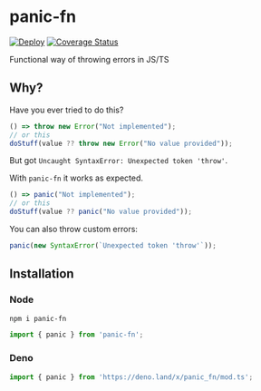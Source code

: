 # panic-fn

[![Deploy](https://github.com/glebbash/panic-fn/workflows/build/badge.svg)](https://github.com/glebbash/panic-fn/actions)
[![Coverage Status](https://coveralls.io/repos/github/glebbash/panic-fn/badge.svg?branch=master)](https://coveralls.io/github/glebbash/panic-fn?branch=master)

Functional way of throwing errors in JS/TS

## Why?

Have you ever tried to do this?

```ts
() => throw new Error("Not implemented");
// or this
doStuff(value ?? throw new Error("No value provided"));
```

But got `Uncaught SyntaxError: Unexpected token 'throw'`. 

With `panic-fn` it works as expected.

```ts
() => panic("Not implemented");
// or this
doStuff(value ?? panic("No value provided"));
```

You can also throw custom errors:

```ts
panic(new SyntaxError(`Unexpected token 'throw'`));
```


## Installation

### Node

```bash
npm i panic-fn
```

```ts
import { panic } from 'panic-fn';
```

### Deno
```ts
import { panic } from 'https://deno.land/x/panic_fn/mod.ts';
```
